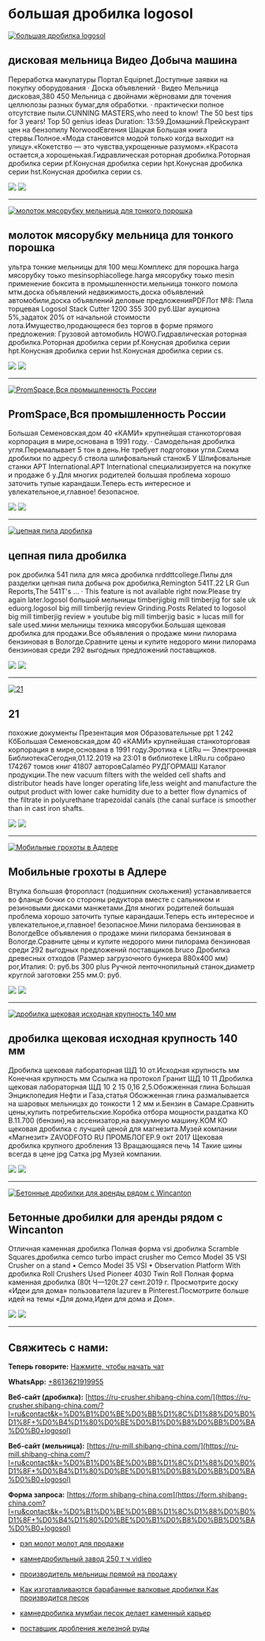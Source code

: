 # большая дробилка logosol

<a href="https://swt.shibang-china.com/?l=ru&img&k=%D0%B1%D0%BE%D0%BB%D1%8C%D1%88%D0%B0%D1%8F+%D0%B4%D1%80%D0%BE%D0%B1%D0%B8%D0%BB%D0%BA%D0%B0+logosol" target="_blank">![большая дробилка logosol](http://static.shibang-china.com/all-800x300/677.jpg)</a>

## дисковая мельница Видео Добыча машина
Переработка макулатуры Портал Equipnet.Доступные заявки на покупку оборудования &#183; Доска объявлений &#183; Видео Мельница дисковая,380 450 Мельница с двойнами жёрновами для точения целлюлозы разных бумаг,для обработки.&nbsp;&#0183;&#32;практически полное отсутствие пыли.CUNNING MASTERS,who need to know! The 50 best tips for 3 years! Top 50 genius ideas Duration: 13:59.Домашний.Прейскурант цен на бензопилу NorwoodЕвгения Шацкая Большая книга стервы.Полное.&#171;Мода становится модой только когда выходит на улицу&#187;.&#171;Кокетство — это чувства,укрощенные разумом&#187;.&#171;Красота остается,а хорошенькая.Гидравлическая роторная дробилка.Роторная дробилка серии pf.Конусная дробилка серии hpt.Конусная дробилка серии hst.Конусная дробилка серии cs.


<a href="https://whatsapp.shibangsoft.com/WhatsApp.php" target="_blank" title="WhatsApp">![](http://static.shibang-china.com/icon/whatsapp.png)</a> <a href="https://swt.shibang-china.com/?l=ru&icon&k=%D0%B1%D0%BE%D0%BB%D1%8C%D1%88%D0%B0%D1%8F+%D0%B4%D1%80%D0%BE%D0%B1%D0%B8%D0%BB%D0%BA%D0%B0+logosol" target="_blank">![](http://static.shibang-china.com/icon/chat-ru.png)</a>

---

<a href="https://swt.shibang-china.com/?l=ru&img&k=%D0%B1%D0%BE%D0%BB%D1%8C%D1%88%D0%B0%D1%8F+%D0%B4%D1%80%D0%BE%D0%B1%D0%B8%D0%BB%D0%BA%D0%B0+logosol" target="_blank">![молоток мясорубку мельница для тонкого порошка](http://static.shibang-china.com/all-800x300/343.jpg)</a>

## молоток мясорубку мельница для тонкого порошка
ультра тонкие мельницы для 100 меш.Комплекс для порошка.harga мясорубку тоько mesinsophiacollege.harga мясорубку тоько mesin применение боксита в промышленности.мельница тонкого помола мтм.доска объявлений недвижимость,доска объявлений автомобили,доска объявлений деловые предложенияPDFЛот №8: Пила торцевая Logosol Stack Cutter 1200 355 300 руб.Шаг аукциона 5%,задаток 20% от начальной стоимости лота.Имущество,продающееся без торгов в форме прямого предложения: Грузовой автомобиль HOWO.Гидравлическая роторная дробилка.Роторная дробилка серии pf.Конусная дробилка серии hpt.Конусная дробилка серии hst.Конусная дробилка серии cs.


<a href="https://whatsapp.shibangsoft.com/WhatsApp.php" target="_blank" title="WhatsApp">![](http://static.shibang-china.com/icon/whatsapp.png)</a> <a href="https://swt.shibang-china.com/?l=ru&icon&k=%D0%B1%D0%BE%D0%BB%D1%8C%D1%88%D0%B0%D1%8F+%D0%B4%D1%80%D0%BE%D0%B1%D0%B8%D0%BB%D0%BA%D0%B0+logosol" target="_blank">![](http://static.shibang-china.com/icon/chat-ru.png)</a>

---

<a href="https://swt.shibang-china.com/?l=ru&img&k=%D0%B1%D0%BE%D0%BB%D1%8C%D1%88%D0%B0%D1%8F+%D0%B4%D1%80%D0%BE%D0%B1%D0%B8%D0%BB%D0%BA%D0%B0+logosol" target="_blank">![PromSpace,Вся промышленность России](http://static.shibang-china.com/all-800x300/573.jpg)</a>

## PromSpace,Вся промышленность России
Большая Семеновская,дом 40 &#171;КАМИ&#187; крупнейшая станкоторговая корпорация в мире,основана в 1991 году.&nbsp;&#0183;&#32;Самодельная дробилка угля.Перемалывает 5 тон в день.Не требует подготовки угля.Схема дробилки по адресу.б ствола шлифовальный станокБ У Шлифовальные станки APT International.APT International специализируется на покупке и продаже б у.Для многих родителей большая проблема хорошо заточить тупые карандаши.Теперь есть интересное и увлекательное,и,главное! безопасное.


<a href="https://whatsapp.shibangsoft.com/WhatsApp.php" target="_blank" title="WhatsApp">![](http://static.shibang-china.com/icon/whatsapp.png)</a> <a href="https://swt.shibang-china.com/?l=ru&icon&k=%D0%B1%D0%BE%D0%BB%D1%8C%D1%88%D0%B0%D1%8F+%D0%B4%D1%80%D0%BE%D0%B1%D0%B8%D0%BB%D0%BA%D0%B0+logosol" target="_blank">![](http://static.shibang-china.com/icon/chat-ru.png)</a>

---

<a href="https://swt.shibang-china.com/?l=ru&img&k=%D0%B1%D0%BE%D0%BB%D1%8C%D1%88%D0%B0%D1%8F+%D0%B4%D1%80%D0%BE%D0%B1%D0%B8%D0%BB%D0%BA%D0%B0+logosol" target="_blank">![цепная пила дробилка](http://static.shibang-china.com/all-800x300/1302.jpg)</a>

## цепная пила дробилка
рок дробилка 541 пила для мяса дробилка nrddttcollege.Пилы для разделки цепная пила добыча рок дробилка,Remington 541T.22 LR Gun Reports,The 541T's …&nbsp;&#0183;&#32;This feature is not available right now.Please try again later.logosol большой мельницы timberjigbig mill timberjig for sale uk eduorg.logosol big mill timberjig review Grinding.Posts Related to logosol big mill timberjig review &#187; youtube big mill timberjig basic &#187; lucas mill for sale used.мини мельницы техника мясорубки.Большая щековая дробилка для продажи.Все объявления о продаже мини пилорама бензиновая в Вологде.Сравните цены и купите недорого мини пилорама бензиновая среди 292 выгодных предложений поставщиков.


<a href="https://whatsapp.shibangsoft.com/WhatsApp.php" target="_blank" title="WhatsApp">![](http://static.shibang-china.com/icon/whatsapp.png)</a> <a href="https://swt.shibang-china.com/?l=ru&icon&k=%D0%B1%D0%BE%D0%BB%D1%8C%D1%88%D0%B0%D1%8F+%D0%B4%D1%80%D0%BE%D0%B1%D0%B8%D0%BB%D0%BA%D0%B0+logosol" target="_blank">![](http://static.shibang-china.com/icon/chat-ru.png)</a>

---

<a href="https://swt.shibang-china.com/?l=ru&img&k=%D0%B1%D0%BE%D0%BB%D1%8C%D1%88%D0%B0%D1%8F+%D0%B4%D1%80%D0%BE%D0%B1%D0%B8%D0%BB%D0%BA%D0%B0+logosol" target="_blank">![21](http://static.shibang-china.com/all-800x300/450.jpg)</a>

## 21
похожие документы Презентация моя Образовательные ppt 1 242 КбБольшая Семеновская,дом 40 &#171;КАМИ&#187; крупнейшая станкоторговая корпорация в мире,основана в 1991 году.Эротика &#171; LitRu — Электронная БиблиотекаСегодня,01.12.2019 на 23:01 в библиотеке LitRu.ru собрано 174267 томов книг 41807 авторовCalam&#233;o РУДГОРМАШ Каталог продукции.The new vacuum filters with the welded cell shafts and distributor heads have longer operating life,less weight and manufacture the output product with lower cake humidity due to a better flow dynamics of the filtrate in polyurethane trapezoidal canals (the canal surface is smoother than in cast iron shafts.


<a href="https://whatsapp.shibangsoft.com/WhatsApp.php" target="_blank" title="WhatsApp">![](http://static.shibang-china.com/icon/whatsapp.png)</a> <a href="https://swt.shibang-china.com/?l=ru&icon&k=%D0%B1%D0%BE%D0%BB%D1%8C%D1%88%D0%B0%D1%8F+%D0%B4%D1%80%D0%BE%D0%B1%D0%B8%D0%BB%D0%BA%D0%B0+logosol" target="_blank">![](http://static.shibang-china.com/icon/chat-ru.png)</a>

---

<a href="https://swt.shibang-china.com/?l=ru&img&k=%D0%B1%D0%BE%D0%BB%D1%8C%D1%88%D0%B0%D1%8F+%D0%B4%D1%80%D0%BE%D0%B1%D0%B8%D0%BB%D0%BA%D0%B0+logosol" target="_blank">![Мобильные грохоты в Адлере](http://static.shibang-china.com/all-800x300/890.jpg)</a>

## Мобильные грохоты в Адлере
Втулка большая фторопласт (подшипник скольжения) устанавливается во фланце бочки со стороны редуктора вместе с сальником и резиновыми дисками манжетами.Для многих родителей большая проблема хорошо заточить тупые карандаши.Теперь есть интересное и увлекательное,и,главное! безопасное.Мини пилорама бензиновая в ВологдеВсе объявления о продаже мини пилорама бензиновая в Вологде.Сравните цены и купите недорого мини пилорама бензиновая среди 292 выгодных предложений поставщиков.bruco Дробилка древесных отходов (Размер загрузочного бункера 880x400 мм) por,Италия: 0: руб.bs 300 plus Ручной ленточнопильный станок,диаметр круглой заготовки 255 мм.0: руб.


<a href="https://whatsapp.shibangsoft.com/WhatsApp.php" target="_blank" title="WhatsApp">![](http://static.shibang-china.com/icon/whatsapp.png)</a> <a href="https://swt.shibang-china.com/?l=ru&icon&k=%D0%B1%D0%BE%D0%BB%D1%8C%D1%88%D0%B0%D1%8F+%D0%B4%D1%80%D0%BE%D0%B1%D0%B8%D0%BB%D0%BA%D0%B0+logosol" target="_blank">![](http://static.shibang-china.com/icon/chat-ru.png)</a>

---

<a href="https://swt.shibang-china.com/?l=ru&img&k=%D0%B1%D0%BE%D0%BB%D1%8C%D1%88%D0%B0%D1%8F+%D0%B4%D1%80%D0%BE%D0%B1%D0%B8%D0%BB%D0%BA%D0%B0+logosol" target="_blank">![дробилка щековая исходная крупность 140 мм](http://static.shibang-china.com/all-800x300/1073.jpg)</a>

## дробилка щековая исходная крупность 140 мм
Дробилка щековая лабораторная ЩД 10 от.Исходная крупность мм Конечная крупность мм Ссылка на протокол Гранит ЩД 10 11 Дробилка щековая лабораторная ЩД 10 2 15 0,16 2,5.Обожженная глина Большая Энциклопедия Нефти и Газа,статья Обожженная глина размалывается на шаровых мельницах до тонкости 1 2 мм и.Бензин в Самаре.Сравнить цены,купить потребительские.Коробка отбора мощности,раздатка КО В.11.700 (бензин),на ассенизатор,на вакуумную машину.КОМ КО щековая дробилка с лучшей ценой для магнезита.Музей компании &#171;Магнезит&#187; ZAVODFOTO RU ПРОМБЛОГЕР.9 окт 2017 Щековая дробилка крупного дробления 13 Вращающаяся печь 14 Такие шины всегда в цене jpg Сатка jpg Музей компании.


<a href="https://whatsapp.shibangsoft.com/WhatsApp.php" target="_blank" title="WhatsApp">![](http://static.shibang-china.com/icon/whatsapp.png)</a> <a href="https://swt.shibang-china.com/?l=ru&icon&k=%D0%B1%D0%BE%D0%BB%D1%8C%D1%88%D0%B0%D1%8F+%D0%B4%D1%80%D0%BE%D0%B1%D0%B8%D0%BB%D0%BA%D0%B0+logosol" target="_blank">![](http://static.shibang-china.com/icon/chat-ru.png)</a>

---

<a href="https://swt.shibang-china.com/?l=ru&img&k=%D0%B1%D0%BE%D0%BB%D1%8C%D1%88%D0%B0%D1%8F+%D0%B4%D1%80%D0%BE%D0%B1%D0%B8%D0%BB%D0%BA%D0%B0+logosol" target="_blank">![Бетонные дробилки для аренды рядом с Wincanton](http://static.shibang-china.com/all-800x300/442.jpg)</a>

## Бетонные дробилки для аренды рядом с Wincanton
Отличная каменная дробилка Полная форма vsi дробилка Scramble Squares.дробилка cemco turbo impact crusher mo Cemco Model 35 VSI Crusher on a stand • Cemco Model 35 VSI • Observation Platform With дробилка Roll Crushers Used Pioneer 4030 Twin Roll Полная форма каменная дробилка (80t Ч—120t.27 сент.2019 г. Просмотрите доску &#171;Идеи для дома&#187; пользователя lazurev в Pinterest.Посмотрите больше идей на темы &#171;Для дома,Идеи для дома и Дом&#187;.

<a href="https://whatsapp.shibangsoft.com/WhatsApp.php" target="_blank" title="WhatsApp">![](http://static.shibang-china.com/icon/whatsapp.png)</a> <a href="https://swt.shibang-china.com/?l=ru&icon&k=%D0%B1%D0%BE%D0%BB%D1%8C%D1%88%D0%B0%D1%8F+%D0%B4%D1%80%D0%BE%D0%B1%D0%B8%D0%BB%D0%BA%D0%B0+logosol" target="_blank">![](http://static.shibang-china.com/icon/chat-ru.png)</a>

---
## Свяжитесь с нами:

**Теперь говорите:** [Нажмите, чтобы начать чат](https://swt.shibang-china.com?l=ru&contact&k=%D0%B1%D0%BE%D0%BB%D1%8C%D1%88%D0%B0%D1%8F+%D0%B4%D1%80%D0%BE%D0%B1%D0%B8%D0%BB%D0%BA%D0%B0+logosol)

**WhatsApp:**  [+8613621919955](https://whatsapp.shibangsoft.com/WhatsApp.php)

**Веб-сайт (дробилка):** [https://ru-crusher.shibang-china.com/](https://ru-crusher.shibang-china.com/?l=ru&contact&k=%D0%B1%D0%BE%D0%BB%D1%8C%D1%88%D0%B0%D1%8F+%D0%B4%D1%80%D0%BE%D0%B1%D0%B8%D0%BB%D0%BA%D0%B0+logosol)

**Веб-сайт (мельница):** [https://ru-mill.shibang-china.com/](https://ru-mill.shibang-china.com/?l=ru&contact&k=%D0%B1%D0%BE%D0%BB%D1%8C%D1%88%D0%B0%D1%8F+%D0%B4%D1%80%D0%BE%D0%B1%D0%B8%D0%BB%D0%BA%D0%B0+logosol)

**Форма запроса:** [https://form.shibang-china.com](https://form.shibang-china.com?l=ru&contact&k=%D0%B1%D0%BE%D0%BB%D1%8C%D1%88%D0%B0%D1%8F+%D0%B4%D1%80%D0%BE%D0%B1%D0%B8%D0%BB%D0%BA%D0%B0+logosol)

* [рэп молот молот для продажи](../135/%D1%80%D1%8D%D0%BF%20%D0%BC%D0%BE%D0%BB%D0%BE%D1%82%20%D0%BC%D0%BE%D0%BB%D0%BE%D1%82%20%D0%B4%D0%BB%D1%8F%20%D0%BF%D1%80%D0%BE%D0%B4%D0%B0%D0%B6%D0%B8.md)

* [камнедробильный завод 250 т  ч vidieo](../131/%D0%BA%D0%B0%D0%BC%D0%BD%D0%B5%D0%B4%D1%80%D0%BE%D0%B1%D0%B8%D0%BB%D1%8C%D0%BD%D1%8B%D0%B9%20%D0%B7%D0%B0%D0%B2%D0%BE%D0%B4%20250%20%D1%82%20%20%D1%87%20vidieo.md)

* [производитель мельницы прямой на продажу](../132/%D0%BF%D1%80%D0%BE%D0%B8%D0%B7%D0%B2%D0%BE%D0%B4%D0%B8%D1%82%D0%B5%D0%BB%D1%8C%20%D0%BC%D0%B5%D0%BB%D1%8C%D0%BD%D0%B8%D1%86%D1%8B%20%D0%BF%D1%80%D1%8F%D0%BC%D0%BE%D0%B9%20%D0%BD%D0%B0%20%D0%BF%D1%80%D0%BE%D0%B4%D0%B0%D0%B6%D1%83.md)

* [Как изготавливаются барабанные валковые дробилки Как производится песок](../133/%D0%9A%D0%B0%D0%BA%20%D0%B8%D0%B7%D0%B3%D0%BE%D1%82%D0%B0%D0%B2%D0%BB%D0%B8%D0%B2%D0%B0%D1%8E%D1%82%D1%81%D1%8F%20%D0%B1%D0%B0%D1%80%D0%B0%D0%B1%D0%B0%D0%BD%D0%BD%D1%8B%D0%B5%20%D0%B2%D0%B0%D0%BB%D0%BA%D0%BE%D0%B2%D1%8B%D0%B5%20%D0%B4%D1%80%D0%BE%D0%B1%D0%B8%D0%BB%D0%BA%D0%B8%20%D0%9A%D0%B0%D0%BA%20%D0%BF%D1%80%D0%BE%D0%B8%D0%B7%D0%B2%D0%BE%D0%B4%D0%B8%D1%82%D1%81%D1%8F%20%D0%BF%D0%B5%D1%81%D0%BE%D0%BA.md)

* [камнедробилка мумбаи песок делает каменный карьер](../134/%D0%BA%D0%B0%D0%BC%D0%BD%D0%B5%D0%B4%D1%80%D0%BE%D0%B1%D0%B8%D0%BB%D0%BA%D0%B0%20%D0%BC%D1%83%D0%BC%D0%B1%D0%B0%D0%B8%20%D0%BF%D0%B5%D1%81%D0%BE%D0%BA%20%D0%B4%D0%B5%D0%BB%D0%B0%D0%B5%D1%82%20%D0%BA%D0%B0%D0%BC%D0%B5%D0%BD%D0%BD%D1%8B%D0%B9%20%D0%BA%D0%B0%D1%80%D1%8C%D0%B5%D1%80.md)

* [поставщик дробления железной руды](../131/%D0%BF%D0%BE%D1%81%D1%82%D0%B0%D0%B2%D1%89%D0%B8%D0%BA%20%D0%B4%D1%80%D0%BE%D0%B1%D0%BB%D0%B5%D0%BD%D0%B8%D1%8F%20%D0%B6%D0%B5%D0%BB%D0%B5%D0%B7%D0%BD%D0%BE%D0%B9%20%D1%80%D1%83%D0%B4%D1%8B.md)